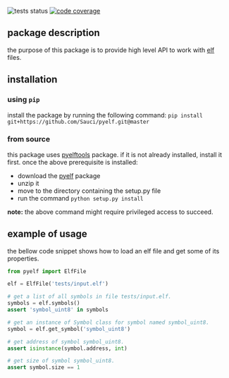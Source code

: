 ![tests status](https://github.com/Sauci/pyelf/actions/workflows/test.yml/badge.svg)
[![code coverage](https://codecov.io/gh/Sauci/pyelf/branch/master/graph/badge.svg?token=Q5aceZRFXh)](https://codecov.io/gh/Sauci/pyelf)

## package description

the purpose of this package is to provide high level API to work
with [elf](https://en.wikipedia.org/wiki/Executable_and_Linkable_Format) files.

## installation

### using `pip`

install the package by running the following command:
`pip install git+https://github.com/Sauci/pyelf.git@master`

### from source

this package uses [pyelftools](https://pypi.org/project/pyelftools) package. if it is not already installed, install it
first. once the above prerequisite is installed:

- download the [pyelf](https://github.com/Sauci/pyelf/archive/master.zip) package
- unzip it
- move to the directory containing the setup.py file
- run the command `python setup.py install`

**note:** the above command might require privileged access to succeed.

## example of usage

the bellow code snippet shows how to load an elf file and get some of its properties.

```python
from pyelf import ElfFile

elf = ElfFile('tests/input.elf')

# get a list of all symbols in file tests/input.elf.
symbols = elf.symbols()
assert 'symbol_uint8' in symbols

# get an instance of Symbol class for symbol named symbol_uint8.
symbol = elf.get_symbol('symbol_uint8')

# get address of symbol symbol_uint8.
assert isinstance(symbol.address, int)

# get size of symbol symbol_uint8.
assert symbol.size == 1

```
